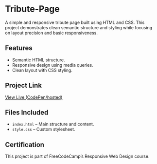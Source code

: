 # Tribute-Page
A simple and responsive tribute page built using HTML and CSS. This project demonstrates clean semantic structure and styling while focusing on layout precision and basic responsiveness.

## Features
- Semantic HTML structure.
- Responsive design using media queries.
- Clean layout with CSS styling.

## Project Link
[View Live (CodePen/hosted)](https://codepen.io/Sai-Pratyusha/pen/MYWaoRM)

## Files Included
- `index.html` – Main structure and content.
- `style.css` – Custom stylesheet.

## Certification
This project is part of FreeCodeCamp’s Responsive Web Design course.
